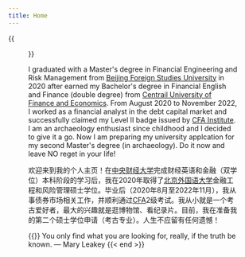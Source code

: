 ```yaml
---
title: Home
---
```


{{<figure src="https://hellenshengfy.github.io/Cover pic.jpg" title="At the Archaeological Park of Pompeii (庞贝古城) in 2018 " width="450">}}

I graduated with a Master's degree in Financial Engineering and Risk Management from [Beijing Foreign Studies University](http://en.bfsu.edu.cn/) in 2020 after earned my Bachelor's degree in Financial English and Finance (double degree) from [Centrail University of Finance and Economics](http://en.cufe.edu.cn/). From August 2020 to November 2022, I worked as a financial analyst in the debt capital market and successfully claimed my Level II badge issued by [CFA Institute](https://www.cfainstitute.org/). I am an archaeology enthusiast since childhood and I decided to give it a go. Now I am preparing my university applcation for my second Master's degree (in archaeology). Do it now and leave NO reget in your life! 

欢迎来到我的个人主页！在[中央财经大学](http://en.cufe.edu.cn/)完成财经英语和金融（双学位）本科阶段的学习后，我在2020年取得了[北京外国语大学](http://en.bfsu.edu.cn/)金融工程和风险管理硕士学位。毕业后（2020年8月至2022年11月），我从事债券市场相关工作，并顺利通过[CFA](https://www.cfainstitute.org/)2级考试。我从小就是一个考古爱好者，最大的兴趣就是逛博物馆、看纪录片。目前，我在准备我的第二个硕士学位申请（考古专业）。人生不应留有任何遗憾！

{{<block class="reminder" >}}
You only find what you are looking for, really, if the truth be known. — Mary Leakey 
{{< end >}}
